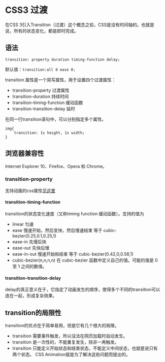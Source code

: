 # CSS3 过渡
在CSS 3引入Transition（过渡）这个概念之前，CSS是没有时间轴的。也就是说，所有的状态变化，都是即时完成。

## 语法
```
transition: property duration timing-function delay;
```
默认值：`transition:all 0 ease 0;`    

transition 属性是一个简写属性，用于设置四个过渡属性：
* transition-property 过渡属性
* transition-duration 持续时间
* transition-timing-function 缓动函数
* transition-transition-delay 延时

在同一行transition语句中，可以分别指定多个属性。
```
img{
    transition: 1s height, 1s width;
}
```

## 浏览器兼容性
Internet Explorer 10、Firefox、Opera 和 Chrome。

### transition-property
支持动画的css属性[见这里](http://oli.jp/2010/css-animatable-properties/)

#### transition-timing-function
transition的状态变化速度（又称timing function 缓动函数）。支持的值为
* linear 匀速
* ease 慢速开始，然后变快，然后慢速结束 等于 cubic-bezier(0.25,0.1,0.25,1)
* ease-in 先慢后快
* ease-out 先快后慢
* ease-in-out 慢速开始和结束 等于 cubic-bezier(0.42,0,0.58,1)
* cubic-bezier(n,n,n,n) 在 cubic-bezier 函数中定义自己的值。可能的值是 0 至 1 之间的数值。

#### transition-transition-delay
delay的真正意义在于，它指定了动画发生的顺序，使得多个不同的transition可以连在一起，形成复杂效果。

## transition的局限性
transition的优点在于简单易用，但是它有几个很大的局限。
* transition 需要事件触发，所以没法在网页加载时自动发生。
* transition 是一次性的，不能重复发生，除非一再触发。
* transition 只能定义开始状态和结束状态，不能定义中间状态，也就是说只有两个状态。
CSS Animation就是为了解决这些问题而提出的。
